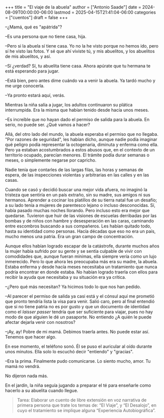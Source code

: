 +++
title = "El viaje de la abuela"
author = ["Antonio Saade"]
date = 2024-08-09T00:00:00-06:00
lastmod = 2025-04-15T21:41:04-06:00
categories = ["cuentos"]
draft = false
+++

–¿Mamá, qué es "apátrida"?

–Es una persona que no tiene casa, hija.

–Pero si la abuela sí tiene casa. Yo no la he visto porque no hemos ido, pero sí he visto las fotos. Y sé que ahí viviste tú, y mis abuelitos, y los abuelitos de mis abuelitos, y así.

–Sí ¿verdad? Sí, tu abuelita tiene casa. Ahora apúrate que tu hermana te está esperando para jugar.

–Está bien, pero antes dime cuándo va a venir la abuela. Ya tardó mucho y me urge conocerla.

–Ya pronto estará aquí, verás.

Mientras la niña salía a jugar, los adultos continuaron su plática interrumpida. Era la misma que habían tenido desde hacía unos meses.

–Es increíble que no hayan dado el permiso de salida para la abuela. En serio, no puede ser. ¿Qué vamos a hacer?

Allá, del otro lado del mundo, la abuela esperaba el permiso que no llegaba. "Por razones de seguridad", les habían dicho, aunque nadie podía imaginar qué peligro podía representar la octogenaria, diminuta y enferma como ella. Pero ya estaban acostumbrados a estos abusos que, en el contexto de un territorio ocupado, parecían menores. El trámite podía durar semanas o meses, o simplemente negarse por capricho.

Nadie tenía que contarles de las largas filas, las horas y semanas de espera, de las inspecciones violentas y arbitrarias en las calles y en las casas.

Cuando se casó y decidió buscar una mejor vida afuera, no imaginó la tristeza que sentiría en un país extraño, sin su madre, sus amigos ni sus hermanos. Aprender a cocinar los platillos de su tierra natal fue un desafío; a su lado tenía a mujeres de parentesco lejano o incluso desconocidas. Sí, había pasado muchas noches llorando. Pero incluso esto era mejor que quedarse. Tuvieron que huir de las visiones de escuelas derribadas por las bombas y de niños con hambre y desesperación en las caras, caminando entre escombros buscando a sus compañeros. Les habían quitado todo, hasta su identidad como personas. Hacía décadas que eso no era un país, mucho menos una patria. Era un gran campo de concentración.

Aunque ellos habían logrado escapar de la catástrofe, durante muchos años la mujer había sufrido por su gente y se sentía culpable de vivir con comodidades que, aunque fueran mínimas,  ella siempre vería como un lujo inmerecido. Pero lo que ahora les preocupaba más era su madre, la abuela. Estaba enferma y desde hacía meses necesitaba un tratamiento que nunca podría encontrar en donde estaba. No habían logrado traerla con ellos para recibir la ayuda que necesitaba y su situación era ya crítica.

–¿Pero qué más necesitan? Ya hicimos todo lo que nos han pedido.

–Al parecer el permiso de salida ya casi está y el cónsul aquí me prometió que pronto tendría lista la visa para venir. Salió caro, pero al final entendió que si no tiene patria no es por gusto y que un documento de identidad como el _laisser passer_ tendría que ser suficiente para viajar, pues no hay modo de que alguien le dé un pasaporte. No entiendo ¿A quién le puede afectar dejarla venir con nosotros?

–¡Ay, ay! Pobre de mi mamá. Debimos traerla antes. No puede estar así. Tenemos que hacer algo.

En ese momento, el teléfono sonó. Él se puso el auricular al oído durante unos minutos. Ella solo lo escuchó decir "entiendo" y "gracias".

–Era la prima. Finalmente pudo comunicarse. Lo siento mucho, amor. Tu mamá no vendrá.

No dijeron nada más.

En el jardín, la niña seguía jugando a preparar el té para enseñarle como hacerlo a su abuelita cuando llegue.

> Tarea: Elaborar un cuento de libre extensión en voz narrativa de primera persona que trate los temas de: “El Viaje”, y “El Desalojo”, en cuyo el tratamiento se implique alguna “Experiencia Autobiográfica”.
